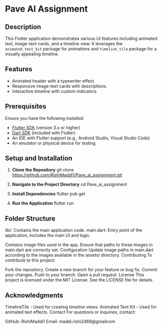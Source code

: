 # Pave AI Assignment

## Description

This Flutter application demonstrates various UI features including animated text, image-text cards, and a timeline view. It leverages the `animated_text_kit` package for animations and `timeline_tile` package for a visually appealing timeline.

## Features

- Animated header with a typewriter effect.
- Responsive image-text cards with descriptions.
- Interactive timeline with custom indicators.

## Prerequisites

Ensure you have the following installed:

- [Flutter SDK](https://flutter.dev/docs/get-started/install) (version 3.x or higher)
- [Dart SDK](https://dart.dev/get-dart) (included with Flutter)
- An IDE with Flutter support (e.g., Android Studio, Visual Studio Code)
- An emulator or physical device for testing

## Setup and Installation

1. **Clone the Repository**
   git clone https://github.com/RishiMaddi1/Pave_ai_assignment.git

2. **Navigate to the Project Directory**
   cd Pave_ai_assignment
3. **Install Dependencies**
   flutter pub get
4. **Run the Application**
   flutter run

## Folder Structure
lib/: Contains the main application code.
main.dart: Entry point of the application, includes the main UI and logic.


Contains image files used in the app. Ensure that paths to these images in main.dart are correctly set.
Configuration
Update image paths in main.dart according to the images available in the assets/ directory.
Contributing
To contribute to this project:

Fork the repository.
Create a new branch for your feature or bug fix.
Commit your changes.
Push to your branch.
Open a pull request.
License
This project is licensed under the MIT License. See the LICENSE file for details.

## Acknowledgments
TimelineTile - Used for creating timeline views.
Animated Text Kit - Used for animated text effects.
Contact
For questions or inquiries, contact:

GitHub: RishiMaddi1
Email: maddi.rishi2468@gmailcom
